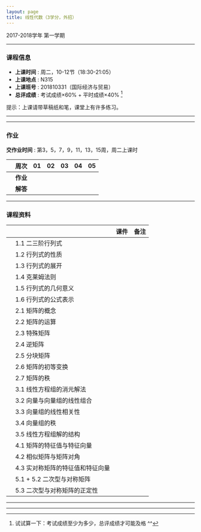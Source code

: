 ```yaml
---
layout: page
title: 线性代数（3学分，外招）
---
```



<p class="message">
  2017-2018学年 第一学期
</p>


---

### 课程信息


- __上课时间__ : 周二，10-12节（18:30-21:05）
- __上课地点__ : N315
- __上课班号__ : 201810331（国际经济与贸易）
- __总评成绩__ : 考试成绩×60% + 平时成绩×40% [^exam]

[^exam]: 试试算一下：考试成绩至少为多少，总评成绩才可能及格 ^^

提示：上课请带草稿纸和笔，课堂上有许多练习。

---

---

### 作业

__交作业时间__ : 第3，5，7，9，11，13，15周，周二上课时

|        |    周次    | 01 | 02 | 03 |	04 | 05 |
|:--------:|--------:|:------:|:------:|:------:|:------:|:------:|
|	| __作业__ 	|	<a href="HW/HW_01_2017_NM.pdf" target="_blank"><i class="fa fa-file-pdf-o" aria-hidden="true"></i></a>   | <a href="HW/HW_02_2017_NM.pdf" target="_blank"><i class="fa fa-file-pdf-o" aria-hidden="true"></i></a>	| <a href="HW/HW_03_2017_NM.pdf" target="_blank"><i class="fa fa-file-pdf-o" aria-hidden="true"></i></a>	 	|	 	|	   |
|	| __解答__ 	| <a href="HW_sol/HW_01_sol_2017_NM.pdf" target="_blank"><i class="fa fa-file-pdf-o" aria-hidden="true"></i></a>	  |   	|	    |		|		|

---

### 课程资料

|        |        | 课件 |	备注 |
|:--------:|:--------|:-----:|:------:|
|  | 1.1 二三阶行列式 |  <a href="lectures/1_1_二三阶行列式_NM_2017.pdf" target="_blank"><i class="fa fa-file-pdf-o" aria-hidden="true"></i></a>    |     |
|  | 1.2 行列式的性质 |  <a href="lectures/1_2_行列式的定义与性质_NM_2017.pdf" target="_blank"><i class="fa fa-file-pdf-o" aria-hidden="true"></i></a>   |     |
|  | 1.3 行列式的展开 |   <a href="lectures/1_3_行列式的展开_NM_2017.pdf" target="_blank"><i class="fa fa-file-pdf-o" aria-hidden="true"></i></a>     |     |
|  | 1.4 克莱姆法则 |   <a href="lectures/1_4_克莱姆法则_NM_2017.pdf" target="_blank"><i class="fa fa-file-pdf-o" aria-hidden="true"></i></a>      |     |
|  | 1.5 行列式的几何意义 |  <a href="lectures/1_5_行列式的几何意义_NM_2017.pdf" target="_blank"><i class="fa fa-file-pdf-o" aria-hidden="true"></i></a>      |     |
|  | 1.6 行列式的公式表示 |  <a href="lectures/1_6_行列式的公式表示_NM_2017.pdf" target="_blank"><i class="fa fa-file-pdf-o" aria-hidden="true"></i></a>     |     |
|  | 2.1 矩阵的概念 | <a href="lectures/2_1_矩阵的概念_NM_2017.pdf" target="_blank"><i class="fa fa-file-pdf-o" aria-hidden="true"></i></a>    |     |
|  | 2.2 矩阵的运算 |   <a href="lectures/2_2_矩阵的运算_NM_2017.pdf" target="_blank"><i class="fa fa-file-pdf-o" aria-hidden="true"></i></a>     |     |
|  | 2.3 特殊矩阵 |         |     |
|  | 2.4 逆矩阵 |     |        |
|  | 2.5 分块矩阵 |     |       |
|  | 2.6 矩阵的初等变换 |       |     |
|  | 2.7 矩阵的秩 |     |         |
|  | 3.1 线性方程组的消元解法 |      |         |
|  | 3.2 向量与向量组的线性组合 |     |        |
|  | 3.3 向量组的线性相关性 |     |           |
|  | 3.4 向量组的秩 |     |         |
|  | 3.5 线性方程组解的结构 |    |          |
|  | 4.1 矩阵的特征值与特征向量 |     |        |
|  | 4.2 相似矩阵与矩阵对角 |     |     |
|  | 4.3 实对称矩阵的特征值和特征向量 |        |     |
|  | 5.1 + 5.2 二次型与对称矩阵 |      |         |
|  | 5.3 二次型与对称矩阵的正定性 |        |     |




---


---